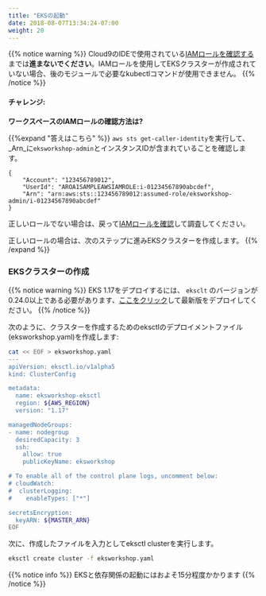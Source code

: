 ```yaml
---
title: "EKSの起動"
date: 2018-08-07T13:34:24-07:00
weight: 20
---
```



<!--
{{% notice warning %}}
**DO NOT PROCEED** with this step unless you have [validated the IAM role](/020_prerequisites/workspaceiam/#validate-the-iam-role) in use by the Cloud9 IDE. You will not be able to run the necessary kubectl commands in the later modules unless the EKS cluster is built using the IAM role.
{{% /notice %}}
-->
{{% notice warning %}}
Cloud9のIDEで使用されている[IAMロールを確認する](/020_prerequisites/workspaceiam/#validate-the-iam-role)までは**進まないでください**。IAMロールを使用してEKSクラスターが作成されていない場合、後のモジュールで必要なkubectlコマンドが使用できません。
{{% /notice %}}

<!--
#### Challenge:
-->
#### チャレンジ:

<!--
**How do I check the IAM role on the workspace?**
-->
**ワークスペースのIAMロールの確認方法は?**

<!--
{{%expand "Expand here to see the solution" %}}
Run `aws sts get-caller-identity` and validate that your _Arn_ contains `eksworkshop-admin`and an Instance Id.

```output
{
    "Account": "123456789012",
    "UserId": "AROA1SAMPLEAWSIAMROLE:i-01234567890abcdef",
    "Arn": "arn:aws:sts::123456789012:assumed-role/eksworkshop-admin/i-01234567890abcdef"
}
```

If you do not see the correct role, please go back and [validate the IAM role](/020_prerequisites/workspaceiam/#validate-the-iam-role) for troubleshooting.

If you do see the correct role, proceed to next step to create an EKS cluster.
{{% /expand %}}
-->
{{%expand "答えはこちら" %}}
`aws sts get-caller-identity`を実行して、_Arn_に`eksworkshop-admin`とインスタンスIDが含まれていることを確認します。

```output
{
    "Account": "123456789012",
    "UserId": "AROA1SAMPLEAWSIAMROLE:i-01234567890abcdef",
    "Arn": "arn:aws:sts::123456789012:assumed-role/eksworkshop-admin/i-01234567890abcdef"
}
```

正しいロールでない場合は、戻って[IAMロールを確認](/020_prerequisites/workspaceiam/#validate-the-iam-role)して調査してください。

正しいロールの場合は、次のステップに進みEKSクラスターを作成します。
{{% /expand %}}

<!--
### Create an EKS cluster
-->
### EKSクラスターの作成

<!--
{{% notice warning %}}
`eksclt` version must be 0.24.0 or above to deploy EKS 1.17, [click here](/030_eksctl/prerequisites) to get the latest version.
{{% /notice %}}
-->
{{% notice warning %}}
EKS 1.17をデプロイするには、 `eksclt` のバージョンが0.24.0以上である必要があります、[ここをクリック](/030_eksctl/prerequisites)して最新版をデプロイしてください。
{{% /notice %}}

<!--
Create an eksctl deployment file (eksworkshop.yaml) use in creating your cluster using the following syntax:
-->
次のように、クラスターを作成するためのeksctlのデプロイメントファイル(eksworkshop.yaml)を作成します:

```bash
cat << EOF > eksworkshop.yaml
---
apiVersion: eksctl.io/v1alpha5
kind: ClusterConfig

metadata:
  name: eksworkshop-eksctl
  region: ${AWS_REGION}
  version: "1.17"

managedNodeGroups:
- name: nodegroup
  desiredCapacity: 3
  ssh:
    allow: true
    publicKeyName: eksworkshop

# To enable all of the control plane logs, uncomment below:
# cloudWatch:
#  clusterLogging:
#    enableTypes: ["*"]

secretsEncryption:
  keyARN: ${MASTER_ARN}
EOF
```

<!--
Next, use the file you created as the input for the eksctl cluster creation.
-->
次に、作成したファイルを入力としてeksctl clusterを実行します。

```bash
eksctl create cluster -f eksworkshop.yaml
```

<!--
{{% notice info %}}
Launching EKS and all the dependencies will take approximately 15 minutes
{{% /notice %}}
-->
{{% notice info %}}
EKSと依存関係の起動にはおよそ15分程度かかります
{{% /notice %}}
